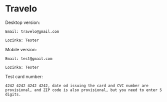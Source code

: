 # Travelo

Desktop version:

    Email: travelo@gmail.com
  
    Lozinka: Tester
  
Mobile version:

    Email: test@gmail.com
  
    Lozinka: Tester

Test card number:

    4242 4242 4242 4242, date od issuing the card and CVC number are provisional, and ZIP code is also provisional, but you need to enter 5         digits.
    
    
